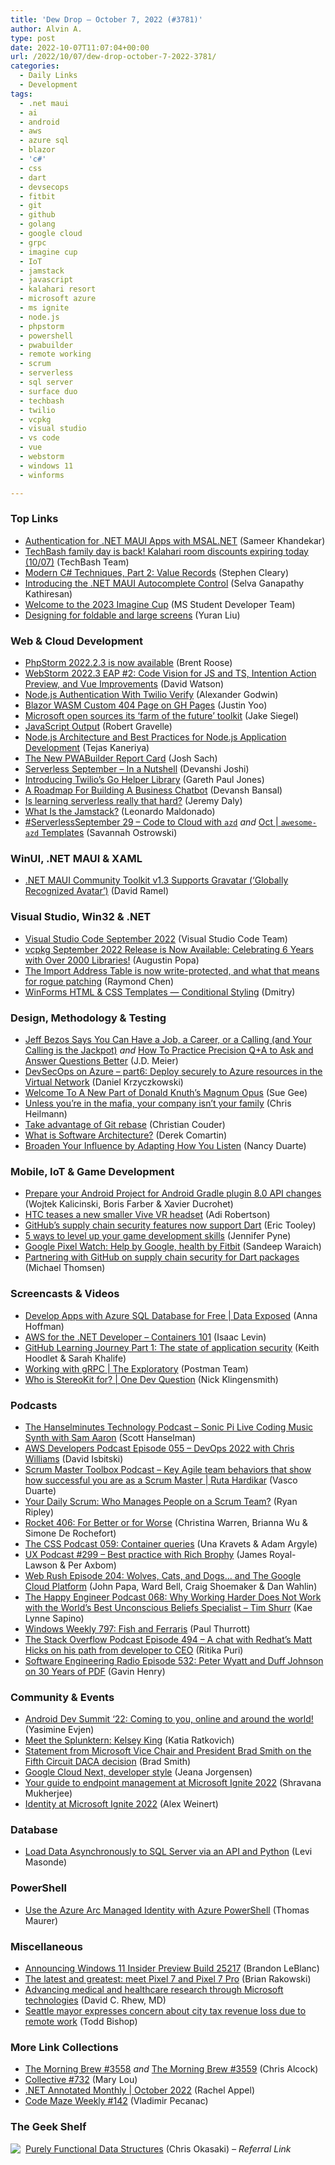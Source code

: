 ```yaml
---
title: 'Dew Drop – October 7, 2022 (#3781)'
author: Alvin A.
type: post
date: 2022-10-07T11:07:04+00:00
url: /2022/10/07/dew-drop-october-7-2022-3781/
categories:
  - Daily Links
  - Development
tags:
  - .net maui
  - ai
  - android
  - aws
  - azure sql
  - blazor
  - 'c#'
  - css
  - dart
  - devsecops
  - fitbit
  - git
  - github
  - golang
  - google cloud
  - grpc
  - imagine cup
  - IoT
  - jamstack
  - javascript
  - kalahari resort
  - microsoft azure
  - ms ignite
  - node.js
  - phpstorm
  - powershell
  - pwabuilder
  - remote working
  - scrum
  - serverless
  - sql server
  - surface duo
  - techbash
  - twilio
  - vcpkg
  - visual studio
  - vs code
  - vue
  - webstorm
  - windows 11
  - winforms

---
```

### <a name="top"></a>Top Links

  * <a href="https://devblogs.microsoft.com/dotnet/authentication-in-dotnet-maui-apps-msal/" target="_blank" rel="noopener">Authentication for .NET MAUI Apps with MSAL.NET</a> (Sameer Khandekar)
  * <a href="https://mailchi.mp/techbash/techbash-family-day-is-back-room-discounts-expiring" target="_blank" rel="noopener">TechBash family day is back! Kalahari room discounts expiring today (10/07)</a> (TechBash Team)
  * <a href="https://blog.stephencleary.com/2022/10/modern-csharp-techniques-2-value-records.html" target="_blank" rel="noopener">Modern C# Techniques, Part 2: Value Records</a> (Stephen Cleary)
  * <a href="https://www.syncfusion.com/blogs/post/dotnet-maui-autocomplete-control.aspx?utm_source=alvinashcraft&utm_medium=email&utm_campaign=alvinashcraft_blog_edmoct22" target="_blank" rel="noopener">Introducing the .NET MAUI Autocomplete Control</a> (Selva Ganapathy Kathiresan)
  * <a href="https://techcommunity.microsoft.com/t5/student-developer-blog/welcome-to-the-2023-imagine-cup/ba-p/3644249" target="_blank" rel="noopener">Welcome to the 2023 Imagine Cup</a> (MS Student Developer Team)
  * <a href="https://devblogs.microsoft.com/surface-duo/design-foldable-large-screens/" target="_blank" rel="noopener">Designing for foldable and large screens</a> (Yuran Liu)

### <a name="web"></a>Web & Cloud Development

  * <a href="https://blog.jetbrains.com/phpstorm/2022/10/phpstorm-2022-2-3-is-now-available/" target="_blank" rel="noopener">PhpStorm 2022.2.3 is now available</a> (Brent Roose)
  * <a href="https://blog.jetbrains.com/webstorm/2022/10/webstorm-2022-3-eap-2/" target="_blank" rel="noopener">WebStorm 2022.3 EAP #2: Code Vision for JS and TS, Intention Action Preview, and Vue Improvements</a> (David Watson)
  * <a href="https://smashingmagazine.com/2022/10/nodejs-authentication-twilio-verify/" target="_blank" rel="noopener">Node.js Authentication With Twilio Verify</a> (Alexander Godwin)
  * <a href="https://dev.to/dotnet/blazor-wasm-custom-404-page-on-gh-pages-1o99" target="_blank" rel="noopener">Blazor WASM Custom 404 Page on GH Pages</a> (Justin Yoo)
  * <a href="https://blogs.microsoft.com/ai/microsoft-open-sources-its-farm-of-the-future-toolkit/" target="_blank" rel="noopener">Microsoft open sources its ‘farm of the future’ toolkit</a> (Jake Siegel)
  * <a href="https://www.developer.com/languages/javascript/javascript-output/" target="_blank" rel="noopener">JavaScript Output</a> (Robert Gravelle)
  * <a href="https://www.simform.com/blog/node-js-architecture-best-practices/" target="_blank" rel="noopener">Node.js Architecture and Best Practices for Node.js Application Development</a> (Tejas Kaneriya)
  * <a href="https://blog.pwabuilder.com/posts/the-new-pwabuilder-report-card/" target="_blank" rel="noopener">The New PWABuilder Report Card</a> (Josh Sach)
  * <a href="https://azure.github.io/Cloud-Native/blog/serverless-status-post" target="_blank" rel="noopener">Serverless September &#8211; In a Nutshell</a> (Devanshi Joshi)
  * <a href="https://www.twilio.com/blog/introducing-twilio-go-helper-library" target="_blank" rel="noopener">Introducing Twilio&#8217;s Go Helper Library</a> (Gareth Paul Jones)
  * <a href="https://smashingmagazine.com/2022/10/roadmap-building-business-chatbot/" target="_blank" rel="noopener">A Roadmap For Building A Business Chatbot</a> (Devansh Bansal)
  * <a href="https://www.jeremydaly.com/is-learning-serverless-really-that-hard/" target="_blank" rel="noopener">Is learning serverless really that hard?</a> (Jeremy Daly)
  * <a href="https://www.telerik.com/blogs/what-is-jamstack" target="_blank" rel="noopener">What Is the Jamstack?</a> (Leonardo Maldonado)
  * <a href="https://azure.github.io/Cloud-Native/blog/29-azure-developer-cli" target="_blank" rel="noopener">#ServerlessSeptember 29 &#8211; Code to Cloud with `azd`</a> _and_ <a href="https://azure.github.io/Cloud-Native/blog/29-awesome-azd" target="_blank" rel="noopener">Oct | `awesome-azd` Templates</a> (Savannah Ostrowski)

### <a name="silverlight"></a>WinUI, .NET MAUI & XAML

  * <a href="https://visualstudiomagazine.com/articles/2022/10/06/maui-toolkit-1-3.aspx" target="_blank" rel="noopener">.NET MAUI Community Toolkit v1.3 Supports Gravatar (&#8216;Globally Recognized Avatar&#8217;)</a> (David Ramel)

### <a name="dotnet"></a>Visual Studio, Win32 & .NET

  * <a href="https://code.visualstudio.com/updates/v1_72" target="_blank" rel="noopener">Visual Studio Code September 2022</a> (Visual Studio Code Team)
  * <a href="https://devblogs.microsoft.com/cppblog/vcpkg-september-2022-release-is-now-available-celebrating-6-years-with-over-2000-libraries/" target="_blank" rel="noopener">vcpkg September 2022 Release is Now Available: Celebrating 6 Years with Over 2000 Libraries!</a> (Augustin Popa)
  * <a href="https://devblogs.microsoft.com/oldnewthing/20221006-07/?p=107257" target="_blank" rel="noopener">The Import Address Table is now write-protected, and what that means for rogue patching</a> (Raymond Chen)
  * <a href="https://community.devexpress.com/blogs/winforms/archive/2022/10/06/winforms-html-amp-css-templates-conditional-styling.aspx" target="_blank" rel="noopener">WinForms HTML & CSS Templates — Conditional Styling</a> (Dmitry)

### <a name="design"></a>Design, Methodology & Testing

  * <a href="https://sourcesofinsight.com/jeff-bezos-career-job-calling/" target="_blank" rel="noopener">Jeff Bezos Says You Can Have a Job, a Career, or a Calling (and Your Calling is the Jackpot)</a> _and_ <a href="https://sourcesofinsight.com/practice-precision-questions/" target="_blank" rel="noopener">How To Practice Precision Q+A to Ask and Answer Questions Better</a> (J.D. Meier)
  * <a href="https://techmindfactory.com/DevSecOpsOnAzure-DeployToVnet/" target="_blank" rel="noopener">DevSecOps on Azure &#8211; part6: Deploy securely to Azure resources in the Virtual Network</a> (Daniel Krzyczkowski)
  * <a href="http://www.i-programmer.info/news/181-algorithms/15775-welcome-to-a-new-part-of-donald-knuths-magnum-opus.html" target="_blank" rel="noopener">Welcome To A New Part of Donald Knuth&#8217;s Magnum Opus</a> (Sue Gee)
  * <a href="https://christianheilmann.com/2022/10/06/unless-youre-in-the-mafia-your-company-isnt-your-family/" target="_blank" rel="noopener">Unless you’re in the mafia, your company isn’t your family</a> (Chris Heilmann)
  * <a href="https://about.gitlab.com/blog/2022/10/06/take-advantage-of-git-rebase/" target="_blank" rel="noopener">Take advantage of Git rebase</a> (Christian Couder)
  * <a href="https://codeopinion.com/what-is-software-architecture/" target="_blank" rel="noopener">What is Software Architecture?</a> (Derek Comartin)
  * <a href="https://sloanreview.mit.edu/article/broaden-your-influence-by-adapting-how-you-listen/" target="_blank" rel="noopener">Broaden Your Influence by Adapting How You Listen</a> (Nancy Duarte)

### <a name="mobile"></a>Mobile, IoT & Game Development

  * <a href="http://android-developers.googleblog.com/2022/10/prepare-your-Android-project-for-AGP8-changes.html" target="_blank" rel="noopener">Prepare your Android Project for Android Gradle plugin 8.0 API changes</a> (Wojtek Kalicinski, Boris Farber & Xavier Ducrohet)
  * <a href="https://www.theverge.com/2022/10/6/23390723/htc-vive-small-teaser-virtual-reality-vr-headset" target="_blank" rel="noopener">HTC teases a new smaller Vive VR headset</a> (Adi Robertson)
  * <a href="https://github.blog/2022-10-06-githubs-supply-chain-security-features-now-support-dart/" target="_blank" rel="noopener">GitHub’s supply chain security features now support Dart</a> (Eric Tooley)
  * <a href="https://blog.unity.com/games/level-up-your-game-development-skills" target="_blank" rel="noopener">5 ways to level up your game development skills</a> (Jennifer Pyne)
  * <a href="https://blog.google/products/pixel/google-pixel-watch/" target="_blank" rel="noopener">Google Pixel Watch: Help by Google, health by Fitbit</a> (Sandeep Waraich)
  * <a href="https://medium.com/dartlang/partnering-with-github-on-an-supply-chain-security-485eed1fc388?source=rss----23738d481ce8---4" target="_blank" rel="noopener">Partnering with GitHub on supply chain security for Dart packages</a> (Michael Thomsen)

### <a name="videos"></a>Screencasts & Videos

  * <a href="http://www.youtube.com/watch?v=rf0FvDMm0f0" target="_blank" rel="noopener">Develop Apps with Azure SQL Database for Free | Data Exposed</a> (Anna Hoffman)
  * <a href="http://www.youtube.com/watch?v=YMi44dBVJHM" target="_blank" rel="noopener">AWS for the .NET Developer &#8211; Containers 101</a> (Isaac Levin)
  * <a href="http://www.youtube.com/watch?v=COebdDNIJKk" target="_blank" rel="noopener">GitHub Learning Journey Part 1: The state of application security</a> (Keith Hoodlet & Sarah Khalife)
  * <a href="http://www.youtube.com/watch?v=RbHOs2xchGE" target="_blank" rel="noopener">Working with gRPC | The Exploratory</a> (Postman Team)
  * <a href="http://www.youtube.com/watch?v=3niMSmYmaJ4" target="_blank" rel="noopener">Who is StereoKit for? | One Dev Question</a> (Nick Klingensmith)

### <a name="podcasts"></a>Podcasts

  * <a href="https://www.hanselminutes.com/861/sonic-pi-live-coding-music-synth-with-sam-aaron" target="_blank" rel="noopener">The Hanselminutes Technology Podcast &#8211; Sonic Pi Live Coding Music Synth with Sam Aaron</a> (Scott Hanselman)
  * <a href="https://soundcloud.com/awsdevelopers/episode-055-devops-2022-with-chris-williams" target="_blank" rel="noopener">AWS Developers Podcast Episode 055 &#8211; DevOps 2022 with Chris Williams</a> (David Isbitski)
  * <a href="https://scrummastertoolbox.libsyn.com/key-agile-team-behaviors-that-show-how-successful-you-are-as-a-scrum-master-ruta-hardikar" target="_blank" rel="noopener">Scrum Master Toolbox Podcast &#8211; Key Agile team behaviors that show how successful you are as a Scrum Master | Ruta Hardikar</a> (Vasco Duarte)
  * <a href="https://ryanripley.com/yds-who-manages-people-on-a-scrum-team/" target="_blank" rel="noopener">Your Daily Scrum: Who Manages People on a Scrum Team?</a> (Ryan Ripley)
  * <a href="http://relay.fm/rocket/406" target="_blank" rel="noopener">Rocket 406: For Better or for Worse</a> (Christina Warren, Brianna Wu & Simone De Rochefort)
  * <a href="http://thecsspodcast.libsyn.com/059-container-queries" target="_blank" rel="noopener">The CSS Podcast 059: Container queries</a> (Una Kravets & Adam Argyle)
  * <a href="https://uxpodcast.com/299-best-practice-rich-brophy/" target="_blank" rel="noopener">UX Podcast #299 &#8211; Best practice with Rich Brophy</a> (James Royal-Lawson & Per Axbom)
  * <a href="https://www.webrush.io/episodes/episode-204-wolves-cats-and-dogsand-the-google-cloud-platform" target="_blank" rel="noopener">Web Rush Episode 204: Wolves, Cats, and Dogs… and The Google Cloud Platform</a> (John Papa, Ward Bell, Craig Shoemaker & Dan Wahlin)
  * <a href="https://oasisofcourage.com/068-why-working-harder-does-not-work-with-the-worlds-best-unconscious-beliefs-specialist-tim-shurr/" target="_blank" rel="noopener">The Happy Engineer Podcast 068: Why Working Harder Does Not Work with the World’s Best Unconscious Beliefs Specialist – Tim Shurr</a> (Kae Lynne Sapino)
  * <a href="https://www.thurrott.com/podcasts/windows-weekly/274420/windows-weekly-797-fish-and-ferraris" target="_blank" rel="noopener">Windows Weekly 797: Fish and Ferraris</a> (Paul Thurrott)
  * <a href="https://stackoverflow.blog/2022/10/07/interview-matt-hicks-ceo-redhat-open-source/" target="_blank" rel="noopener">The Stack Overflow Podcast Episode 494 &#8211; A chat with Redhat’s Matt Hicks on his path from developer to CEO</a> (Ritika Puri)
  * <a href="http://se-radio.net/episode-532-peter-wyatt-and-duff-johnson-on-30-years-of-pdf" target="_blank" rel="noopener">Software Engineering Radio Episode 532: Peter Wyatt and Duff Johnson on 30 Years of PDF</a> (Gavin Henry)

### <a name="events"></a>Community & Events

  * <a href="http://android-developers.googleblog.com/2022/10/android-dev-summit.html" target="_blank" rel="noopener">Android Dev Summit ‘22: Coming to you, online and around the world!</a> (Yasimine Evjen)
  * <a href="https://www.splunk.com/en_us/blog/splunklife/meet-the-splunktern-kelsey-king.html" target="_blank" rel="noopener">Meet the Splunktern: Kelsey King</a> (Katia Ratkovich)
  * <a href="https://blogs.microsoft.com/on-the-issues/2022/10/06/statement-from-microsoft-vice-chair-and-president-brad-smith-on-the-fifth-circuit-daca-decision/" target="_blank" rel="noopener">Statement from Microsoft Vice Chair and President Brad Smith on the Fifth Circuit DACA decision</a> (Brad Smith)
  * <a href="http://developers.googleblog.com/2022/10/google-cloud-next-developer-style.html" target="_blank" rel="noopener">Google Cloud Next, developer style</a> (Jeana Jorgensen)
  * <a href="https://techcommunity.microsoft.com/t5/microsoft-endpoint-manager-blog/your-guide-to-endpoint-management-at-microsoft-ignite-2022/ba-p/3646286" target="_blank" rel="noopener">Your guide to endpoint management at Microsoft Ignite 2022</a> (Shravana Mukherjee)
  * <a href="https://techcommunity.microsoft.com/t5/microsoft-entra-azure-ad-blog/identity-at-microsoft-ignite-2022/ba-p/2365679" target="_blank" rel="noopener">Identity at Microsoft Ignite 2022</a> (Alex Weinert)

### <a name="sql"></a>Database

  * <a href="https://www.mssqltips.com/sqlservertip/7382/load-data-asynchronously-to-sql-server-python-api/" target="_blank" rel="noopener">Load Data Asynchronously to SQL Server via an API and Python</a> (Levi Masonde)

### <a name="ps"></a>PowerShell

  * <a href="https://www.thomasmaurer.ch/2022/10/use-the-azure-arc-managed-identity-with-azure-powershell/" target="_blank" rel="noopener">Use the Azure Arc Managed Identity with Azure PowerShell</a> (Thomas Maurer)

### <a name="misc"></a>Miscellaneous

  * <a href="https://blogs.windows.com/windows-insider/2022/10/06/announcing-windows-11-insider-preview-build-25217/" target="_blank" rel="noopener">Announcing Windows 11 Insider Preview Build 25217</a> (Brandon LeBlanc)
  * <a href="https://blog.google/products/pixel/pixel-7-pixel-7-pro/" target="_blank" rel="noopener">The latest and greatest: meet Pixel 7 and Pixel 7 Pro</a> (Brian Rakowski)
  * <a href="https://cloudblogs.microsoft.com/industry-blog/microsoft-in-business/security/2022/10/06/advancing-medical-and-healthcare-research-through-microsoft-technologies/" target="_blank" rel="noopener">Advancing medical and healthcare research through Microsoft technologies</a> (David C. Rhew, MD)
  * <a href="https://www.geekwire.com/2022/seattle-mayor-expresses-concern-about-city-tax-revenue-loss-due-to-remote-work/" target="_blank" rel="noopener">Seattle mayor expresses concern about city tax revenue loss due to remote work</a> (Todd Bishop)

### <a name="links"></a>More Link Collections

  * <a href="https://blog.cwa.me.uk/2022/10/06/the-morning-brew-3558/" target="_blank" rel="noopener">The Morning Brew #3558</a> _and_ <a href="https://blog.cwa.me.uk/2022/10/07/the-morning-brew-3559/" target="_blank" rel="noopener">The Morning Brew #3559</a> (Chris Alcock)
  * <a href="https://tympanus.net/codrops/collective/collective-732/" target="_blank" rel="noopener">Collective #732</a> (Mary Lou)
  * <a href="https://blog.jetbrains.com/dotnet/2022/10/06/net-annotated-monthly-october-2022/" target="_blank" rel="noopener">.NET Annotated Monthly | October 2022</a> (Rachel Appel)
  * <a href="https://code-maze.com/code-maze-weekly-142/" target="_blank" rel="noopener">Code Maze Weekly #142</a> (Vladimir Pecanac)

### <a name="shelf"></a>The Geek Shelf

<a href="https://www.amazon.com/dp/0521663504/?tag=alvinashcraft-20" target="_blank" rel="noopener"><img decoding="async" align="left" style="margin: 0px 4px 0px 0px; border: 0px currentcolor; border-image: none; float: left; display: inline; background-image: none;" src="https://m.media-amazon.com/images/W/IMAGERENDERING_521856-T1/images/I/41xT-vkdeES._SS135_.jpg" border="0" /></a>&nbsp;<a href="https://www.amazon.com/dp/0521663504/?tag=alvinashcraft-20" target="_blank" rel="noopener">Purely Functional Data Structures</a> (Chris Okasaki) _&#8211; Referral Link_